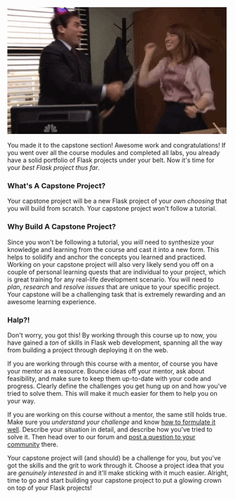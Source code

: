 <img alt="You Made It!" title="You Made It!" class="img-responsive cn_image" src="https://github.com/CodingNomads/static/blob/main/flask-webdev/imgs/you_made_it_capstone.gif?raw=true">

You made it to the capstone section! Awesome work and congratulations! If you went over all the course modules and completed all labs, you already have a solid portfolio of Flask projects under your belt. Now it's time for your *best Flask project thus far*.

### What's A Capstone Project?

Your capstone project will be a new Flask project of your *own choosing* that you will build from scratch. Your capstone project won't follow a tutorial.

### Why Build A Capstone Project?

Since you won't be following a tutorial, you *will* need to synthesize your knowledge and learning from the course and cast it into a new form. This helps to solidify and anchor the concepts you learned and practiced. Working on your capstone project will also very likely send you off on a couple of personal learning quests that are individual to your project, which is great training for any real-life development scenario. You will need to _plan_, _research_ and _resolve issues_ that are unique to your specific project. Your capstone will be a challenging task that is extremely rewarding and an awesome learning experience.

### Halp?!

Don't worry, you got this! By working through this course up to now, you have gained a _ton_ of skills in Flask web development, spanning all the way from building a project through deploying it on the web.

If you are working through this course with a mentor, of course you have your mentor as a resource. Bounce ideas off your mentor, ask about feasibility, and make sure to keep them up-to-date with your code and progress. Clearly define the challenges you get hung up on and how you've tried to solve them. This will make it much easier for them to help you on your way.

If you are working on this course without a mentor, the same still holds true. Make sure you _understand your challenge_ and know <a href="https://forum.codingnomads.co/t/how-to-ask-a-question/30" target="_blank">how to formulate it well</a>. Describe your situation in detail, and describe how you've tried to solve it. Then head over to our forum and <a href="https://forum.codingnomads.co/c/courses/flask-webdev/33" target="_blank">post a question to your community</a> there.

Your capstone project will (and should) be a challenge for you, but you've got the skills and the grit to work through it. Choose a project idea that you are _genuinely interested in_ and it'll make sticking with it much easier. Alright, time to go and start building your capstone project to put a glowing crown on top of your Flask projects!
